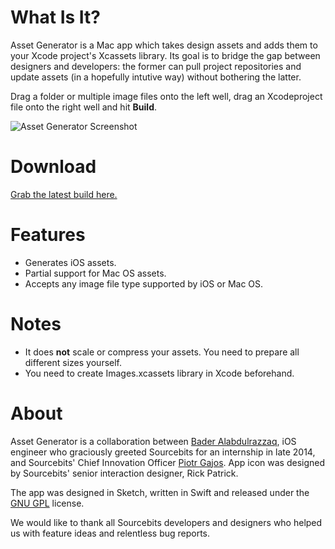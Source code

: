 # What Is It?

Asset Generator is a Mac app which takes design assets and adds them to your Xcode project's Xcassets library. Its goal is to bridge the gap between designers and developers: the former can pull project repositories and update assets (in a hopefully intutive way) without bothering the latter.

Drag a folder or multiple image files onto the left well, drag an Xcodeproject file onto the right well and hit **Build**.

![Asset Generator Screenshot](http://imgur.com/euZriuJ.png "Asset Generator Screenshot")

# Download

[Grab the latest build here.](https://github.com/sourcebitsllc/Asset-Generator-Mac/releases)

# Features

- Generates iOS assets.
- Partial support for Mac OS assets.
- Accepts any image file type supported by iOS or Mac OS.

# Notes

- It does **not** scale or compress your assets. You need to prepare all different sizes yourself.
- You need to create Images.xcassets library in Xcode beforehand.

# About

Asset Generator is a collaboration between [Bader Alabdulrazzaq](https://twitter.com/BHAlRezzaga), iOS engineer who graciously greeted Sourcebits for an internship in late 2014, and Sourcebits' Chief Innovation Officer [Piotr Gajos](https://twitter.com/Pe8er). App icon was designed by Sourcebits' senior interaction designer, Rick Patrick.

The app was designed in Sketch, written in Swift and released under the [GNU GPL](http://www.gnu.org/licenses/gpl.html) license.

We would like to thank all Sourcebits developers and designers who helped us with feature ideas and relentless bug reports.
